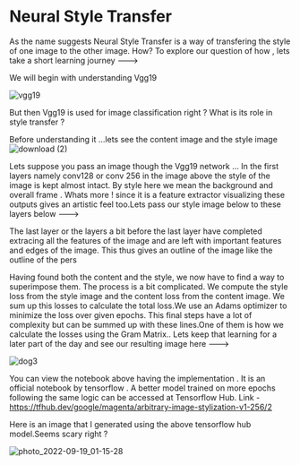 # Neural Style Transfer

As the name suggests Neural Style Transfer is a way of transfering the style of one image to the other image.
How? 
To explore our question of how , lets take a short learning journey --->

We will begin with understanding Vgg19

![vgg19](https://user-images.githubusercontent.com/63863911/190919611-2f980fce-8992-41b9-a324-b3b77c424e16.PNG)

But then Vgg19 is used for image classification right ? What is its role in style transfer ?

Before understanding it ...lets see the content image and the style image
![download (2)](https://user-images.githubusercontent.com/63863911/190920274-7c6d99a1-0127-474d-9052-75637a6162f2.png)


Lets suppose you pass an image though the Vgg19 network ... In the first layers namely conv128 or conv 256 in the image above the style of the image is kept almost intact. By style here we mean the background and overall frame . Whats more ! since it is a feature extractor visualizing these outputs gives an artistic feel too.Lets pass our style image below to these layers below --->

The last layer or the layers a bit before the last layer have completed extracing all the features of the image and are left with important features and edges of the image. This thus gives an outline of the image like the outline of the pers


Having found both the content and the style, we now have to find a way to superimpose them.
The process is a bit complicated. We compute the style loss from the style image and the content loss from the content image. We sum up this losses to calculate the total loss.We use an Adams optimizer to minimize the loss over given epochs. This final steps have a lot of complexity but can be summed up with these lines.One of them is how we calculate the losses using the Gram Matrix.. Lets keep that learning for a later part of the day and see our resulting image here --->


![dog3](https://user-images.githubusercontent.com/63863911/190920490-870c7024-dccb-49be-b930-d506fa09c415.png)


You can view the notebook above having the implementation . It is an official notebook by tensorflow . A better model trained on more epochs following the same logic can be accessed at Tensorflow Hub. 
Link - https://tfhub.dev/google/magenta/arbitrary-image-stylization-v1-256/2

Here is an image that I generated using the above tensorflow hub model.Seems scary right ? 

![photo_2022-09-19_01-15-28](https://user-images.githubusercontent.com/63863911/190925615-60ecd510-dfaa-405e-affa-76211fb655da.jpg)

